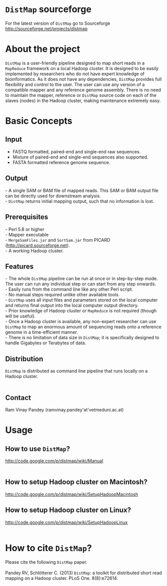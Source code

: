 


# `DistMap` sourceforge #
For the latest version of `DistMap` go to Sourceforge http://sourceforge.net/projects/distmap




# About the project #
`DistMap` is a user-friendly pipeline designed to map short reads in a `MapReduce` framework on a local Hadoop cluster. It is designed to be easily implemented by researchers who do not have expert knowledge of bioinformatics. As it does not have any dependencies, `DistMap` provides full flexibility and control to the user. The user can use any version of a compatible mapper and any reference genome assembly. There is no need to maintain the mapper, reference or `DistMap` source code on each of the slaves (nodes) in the Hadoop cluster, making maintenance extremely easy.

# Basic Concepts #
## Input ##
- FASTQ formatted, paired-end and single-end raw sequences.<br>
- Mixture of paired-end and single-end sequences also supported.<br>
- FASTA formatted reference genome sequence.<br>

<h2>Output</h2>
- A single SAM or BAM file of mapped reads. This SAM or BAM output file can be directly used for downstream analysis.<br>
- <code>DistMap</code> returns initial mapping output, such that no information is lost.<br>


<h2>Prerequisites</h2>
- Perl 5.8 or higher<br>
- Mapper executable<br>
- <code>MergeSamFiles.jar</code> and <code>SortSam.jar</code> from PICARD (<a href='http://picard.sourceforge.net'>http://picard.sourceforge.net</a>).<br>
- A working Hadoop cluster.<br>


<h2>Features</h2>
- The whole <code>DistMap</code> pipeline can be run at once or in step-by-step mode. The user can run any individual step or can start from any step onwards.<br>
- Easily runs from the command line like any other Perl script.<br>
- No manual steps required unlike other available tools.<br>
- <code>DistMap</code> uses all input files and parameters stored on the local computer and returns final output into the local computer output directory.<br>
- Prior knowledge of Hadoop cluster or <code>MapReduce</code> is not required (though will be useful).<br>
- Once a Hadoop cluster is available, any non-expert researcher can use <code>DistMap</code> to map an enormous amount of sequencing reads onto a reference genome in a time-efficient manner.<br>
- There is no limitation of data size in <code>DistMap</code>; it is specifically designed to handle Gigabytes or Terabytes of data.<br>


<h2>Distribution</h2>
<code>DistMap</code> is distributed as command line pipeline that runs locally on a Hadoop cluster.<br>
<br>
<h2>Contact</h2>
Ram Vinay Pandey (ramvinay.pandey'at'vetmeduni.ac.at)<br>

<h1>Usage</h1>
<h2>How to use <code>DistMap</code>?</h2>
<a href='http://code.google.com/p/distmap/wiki/Manual'>http://code.google.com/p/distmap/wiki/Manual</a><br><br>

<h2>How to setup Hadoop cluster on Macintosh?</h2>
<a href='http://code.google.com/p/distmap/wiki/SetupHadoopMacintosh'>http://code.google.com/p/distmap/wiki/SetupHadoopMacintosh</a><br>


<h2>How to setup Hadoop cluster on Linux?</h2>
<a href='http://code.google.com/p/distmap/wiki/SetupHadoopLinux'>http://code.google.com/p/distmap/wiki/SetupHadoopLinux</a><br><br>


<h1>How to cite <code>DistMap</code>?</h1>

Please cite the following <code>DistMap</code> paper.<br>
<br>
Pandey RV, Schlötterer C. (2013) <code>DistMap</code>: a toolkit for distributed short read mapping on a Hadoop cluster. PLoS One. 8(8):e72614.<br>
<br>
<br>
